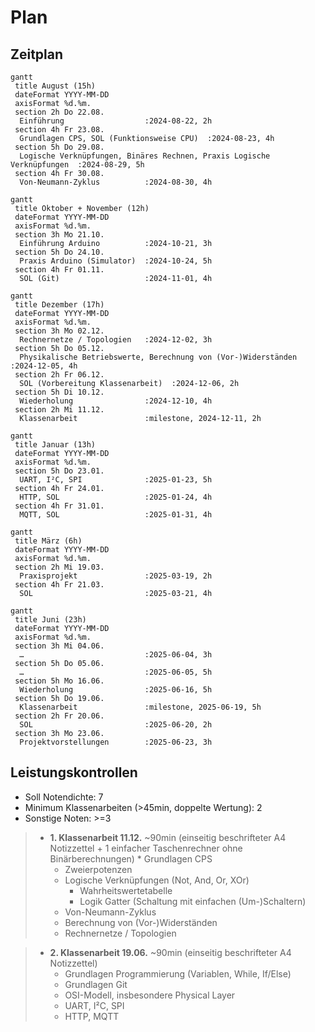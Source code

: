 # Plan

## Zeitplan

```mermaid
gantt
 title August (15h)
 dateFormat YYYY-MM-DD
 axisFormat %d.%m.
 section 2h Do 22.08.
  Einführung                  :2024-08-22, 2h
 section 4h Fr 23.08.
  Grundlagen CPS, SOL (Funktionsweise CPU)  :2024-08-23, 4h
 section 5h Do 29.08.
  Logische Verknüpfungen, Binäres Rechnen, Praxis Logische Verknüpfungen  :2024-08-29, 5h
 section 4h Fr 30.08.
  Von-Neumann-Zyklus          :2024-08-30, 4h
```
```mermaid
gantt
 title Oktober + November (12h)
 dateFormat YYYY-MM-DD
 axisFormat %d.%m.
 section 3h Mo 21.10.
  Einführung Arduino          :2024-10-21, 3h
 section 5h Do 24.10.
  Praxis Arduino (Simulator)  :2024-10-24, 5h
 section 4h Fr 01.11.
  SOL (Git)                   :2024-11-01, 4h
```
```mermaid
gantt
 title Dezember (17h)
 dateFormat YYYY-MM-DD
 axisFormat %d.%m.
 section 3h Mo 02.12.
  Rechnernetze / Topologien   :2024-12-02, 3h
 section 5h Do 05.12.
  Physikalische Betriebswerte, Berechnung von (Vor-)Widerständen  :2024-12-05, 4h
 section 2h Fr 06.12.
  SOL (Vorbereitung Klassenarbeit)  :2024-12-06, 2h
 section 5h Di 10.12.
  Wiederholung                :2024-12-10, 4h
 section 2h Mi 11.12.
  Klassenarbeit               :milestone, 2024-12-11, 2h
```
```mermaid
gantt
 title Januar (13h)
 dateFormat YYYY-MM-DD
 axisFormat %d.%m.
 section 5h Do 23.01.
  UART, I²C, SPI              :2025-01-23, 5h
 section 4h Fr 24.01.
  HTTP, SOL                   :2025-01-24, 4h
 section 4h Fr 31.01.
  MQTT, SOL                   :2025-01-31, 4h
```
```mermaid
gantt
 title März (6h)
 dateFormat YYYY-MM-DD
 axisFormat %d.%m.
 section 2h Mi 19.03.
  Praxisprojekt               :2025-03-19, 2h
 section 4h Fr 21.03.
  SOL                         :2025-03-21, 4h
```
```mermaid
gantt
 title Juni (23h)
 dateFormat YYYY-MM-DD
 axisFormat %d.%m.
 section 3h Mi 04.06.
  …                           :2025-06-04, 3h
 section 5h Do 05.06.
  …                           :2025-06-05, 5h
 section 5h Mo 16.06.
  Wiederholung                :2025-06-16, 5h
 section 5h Do 19.06.
  Klassenarbeit               :milestone, 2025-06-19, 5h
 section 2h Fr 20.06.
  SOL                         :2025-06-20, 2h
 section 3h Mo 23.06.
  Projektvorstellungen        :2025-06-23, 3h
```

## Leistungskontrollen

* Soll Notendichte: 7 
* Minimum Klassenarbeiten (>45min, doppelte Wertung): 2
* Sonstige Noten: >=3

> * **1. Klassenarbeit 11.12.** ~90min (einseitig beschrifteter A4 Notizzettel + 1 einfacher Taschenrechner ohne Binärberechnungen)
    * Grundlagen CPS
>   * Zweierpotenzen
>   * Logische Verknüpfungen (Not, And, Or, XOr)
>     * Wahrheitswertetabelle
>     * Logik Gatter (Schaltung mit einfachen (Um-)Schaltern)
>   * Von-Neumann-Zyklus
>   * Berechnung von (Vor-)Widerständen
>   * Rechnernetze / Topologien

> * **2. Klassenarbeit 19.06.** ~90min (einseitig beschrifteter A4 Notizzettel)
>   * Grundlagen Programmierung (Variablen, While, If/Else)
>   * Grundlagen Git
>   * OSI-Modell, insbesondere Physical Layer
>   * UART, I²C, SPI
>   * HTTP, MQTT
